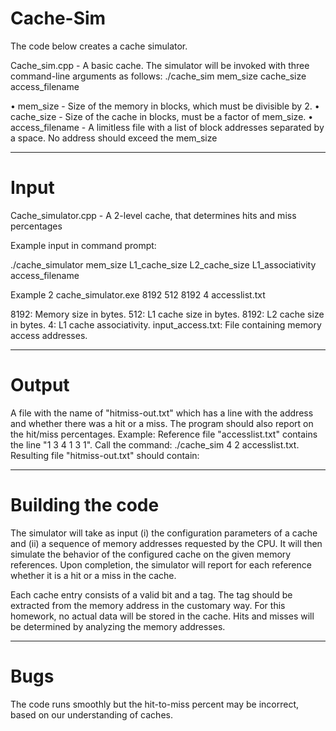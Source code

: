 # Cache-Sim
The code below creates a cache simulator. 


Cache_sim.cpp - A basic cache. 
The simulator will be invoked with three command-line arguments as follows: 
./cache_sim mem_size cache_size access_filename

 • mem_size - Size of the memory in blocks, which must be divisible by 2. 
 • cache_size - Size of the cache in blocks, must be a factor of mem_size.
 • access_filename - A limitless file with a list of block addresses separated 
 by a space. No address should exceed the mem_size

-----------------------------------------------------------------------------------------------------------------
# Input

Cache_simulator.cpp - A 2-level cache, that determines hits and miss percentages 

Example input in command prompt: 

./cache_simulator mem_size L1_cache_size L2_cache_size L1_associativity access_filename

Example 2
cache_simulator.exe 8192 512 8192 4 accesslist.txt

8192: Memory size in bytes.
512: L1 cache size in bytes.
8192: L2 cache size in bytes.
4: L1 cache associativity.
input_access.txt: File containing memory access addresses.


-------------------------------------------------------------------------------------------------------------------
# Output 
A file with the name of "hitmiss-out.txt" which has a line with the address and whether there was 
a hit or a miss. The program should also report on the hit/miss percentages. 
Example: 
Reference file "accesslist.txt" contains the line "1 3 4 1 3 1". 
Call the command: ./cache_sim 4 2 accesslist.txt.
 Resulting file "hitmiss-out.txt" should contain:

-------------------------------------------------------------------------------------------------------------------
# Building the code 
The simulator will take as input (i) the configuration parameters of a cache and (ii) a sequence of memory addresses requested by 
the CPU. It will then simulate the behavior of the configured cache on the given memory 
references. Upon completion, the simulator will report for each reference whether it is a hit or a 
miss in the cache. 

Each cache entry consists of a valid bit and a tag. The tag should be extracted from the 
memory address in the customary way. For this homework, no actual data will be 
stored in the cache. Hits and misses will be determined by analyzing the memory addresses. 

------------------------------------------------------------------------------------------------------------------

# Bugs 

The code runs smoothly but the hit-to-miss percent may be incorrect, based on our understanding of caches. 

